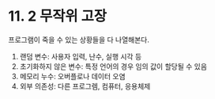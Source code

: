 # 11. 2 무작위 고장

프로그램이 죽을 수 있는 상황들을 다 나열해본다.

1. 랜덤 변수: 사용자 입력, 난수, 실행 시각 등
2. 초기화하지 않은 변수: 특정 언어의 경우 임의 값이 할당될 수 있음
3. 메모리 누수: 오버플로나 데이터 오염
4. 외부 의존성: 다른 프로그렘, 컴퓨터, 응용체제
